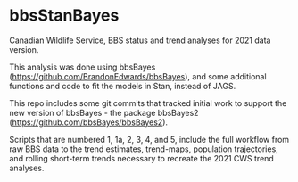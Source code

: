 # bbsStanBayes

Canadian Wildlife Service, BBS status and trend analyses for 2021 data version.

This analysis was done using bbsBayes (<https://github.com/BrandonEdwards/bbsBayes>), and some additional functions and code to fit the models in Stan, instead of JAGS.

This repo includes some git commits that tracked initial work to support the new version of bbsBayes - the package bbsBayes2 (<https://github.com/bbsBayes/bbsBayes2>).

Scripts that are numbered 1, 1a, 2, 3, 4, and 5, include the full workflow from raw BBS data to the trend estimates, trend-maps, population trajectories, and rolling short-term trends necessary to recreate the 2021 CWS trend analyses.
